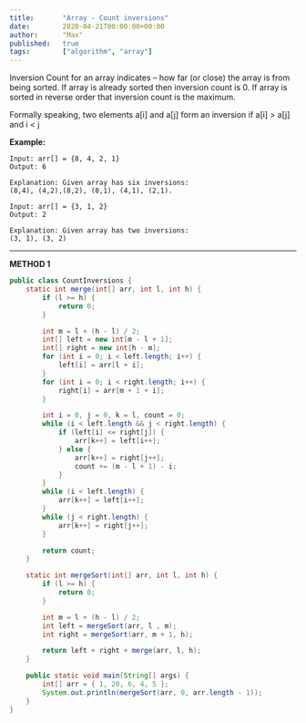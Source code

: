 ```yaml
---
title:       "Array - Count inversions"
date:        2020-04-21T00:00:00+00:00
author:      "Max"
published:   true
tags:        ["algorithm", "array"]
---
```


Inversion Count for an array indicates – how far (or close) the array is from being sorted. If array is already sorted then inversion count is 0. If array is sorted in reverse order that inversion count is the maximum.

Formally speaking, two elements a[i] and a[j] form an inversion if a[i] > a[j] and i < j

**Example:**

```
Input: arr[] = {8, 4, 2, 1}
Output: 6

Explanation: Given array has six inversions:
(8,4), (4,2),(8,2), (8,1), (4,1), (2,1).

Input: arr[] = {3, 1, 2}
Output: 2

Explanation: Given array has two inversions:
(3, 1), (3, 2)
```

---

**METHOD 1**

```java
public class CountInversions {
    static int merge(int[] arr, int l, int h) {
        if (l >= h) {
            return 0;
        }

        int m = l + (h - l) / 2;
        int[] left = new int[m - l + 1];
        int[] right = new int[h - m];
        for (int i = 0; i < left.length; i++) {
            left[i] = arr[l + i];
        }
        for (int i = 0; i < right.length; i++) {
            right[i] = arr[m + 1 + i];
        }

        int i = 0, j = 0, k = l, count = 0;
        while (i < left.length && j < right.length) {
            if (left[i] <= right[j]) {
                arr[k++] = left[i++];
            } else {
                arr[k++] = right[j++];
                count += (m - l + 1) - i;
            }
        }
        while (i < left.length) {
            arr[k++] = left[i++];
        }
        while (j < right.length) {
            arr[k++] = right[j++];
        }

        return count;
    }

    static int mergeSort(int[] arr, int l, int h) {
        if (l >= h) {
            return 0;
        }

        int m = l + (h - l) / 2;
        int left = mergeSort(arr, l , m);
        int right = mergeSort(arr, m + 1, h);

        return left + right + merge(arr, l, h);
    }

    public static void main(String[] args) {
        int[] arr = { 1, 20, 6, 4, 5 };
        System.out.println(mergeSort(arr, 0, arr.length - 1));
    }
}
```
